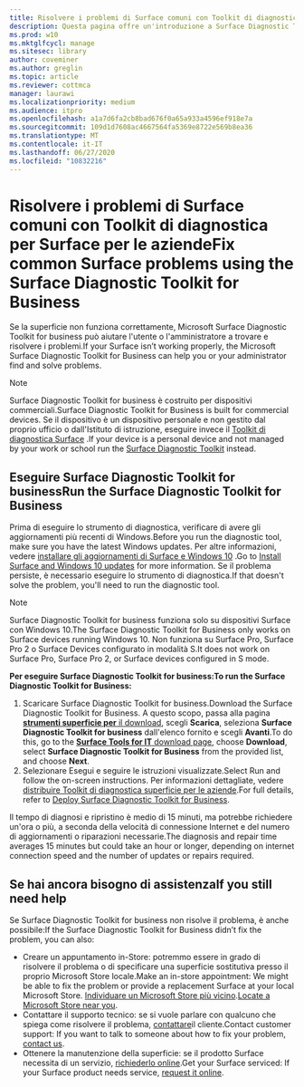 ```yaml
---
title: Risolvere i problemi di Surface comuni con Toolkit di diagnostica per Surface per le aziende
description: Questa pagina offre un'introduzione a Surface Diagnostic Toolkit for business per l'uso in ambienti commerciali.
ms.prod: w10
ms.mktglfcycl: manage
ms.sitesec: library
author: coveminer
ms.author: greglin
ms.topic: article
ms.reviewer: cottmca
manager: laurawi
ms.localizationpriority: medium
ms.audience: itpro
ms.openlocfilehash: a1a7d6fa2cb8bad676f0a65a933a4596ef918e7a
ms.sourcegitcommit: 109d1d7608ac4667564fa5369e8722e569b8ea36
ms.translationtype: MT
ms.contentlocale: it-IT
ms.lasthandoff: 06/27/2020
ms.locfileid: "10832216"
---
```

# <span data-ttu-id="ee0fa-103">Risolvere i problemi di Surface comuni con Toolkit di diagnostica per Surface per le aziende</span><span class="sxs-lookup"><span data-stu-id="ee0fa-103">Fix common Surface problems using the Surface Diagnostic Toolkit for Business</span></span>

<span data-ttu-id="ee0fa-104">Se la superficie non funziona correttamente, Microsoft Surface Diagnostic Toolkit for business può aiutare l'utente o l'amministratore a trovare e risolvere i problemi.</span><span class="sxs-lookup"><span data-stu-id="ee0fa-104">If your Surface isn’t working properly, the Microsoft Surface Diagnostic Toolkit for Business can help you or your administrator find and solve problems.</span></span>

> [!NOTE]
> <span data-ttu-id="ee0fa-105">Surface Diagnostic Toolkit for business è costruito per dispositivi commerciali.</span><span class="sxs-lookup"><span data-stu-id="ee0fa-105">Surface Diagnostic Toolkit for Business is built for commercial devices.</span></span> <span data-ttu-id="ee0fa-106">Se il dispositivo è un dispositivo personale e non gestito dal proprio ufficio o dall'Istituto di istruzione, eseguire invece il [Toolkit di diagnostica Surface](https://support.microsoft.com/en-us/help/4037239/surface-fix-common-surface-problems-using-surface-diagnostic-toolkit) .</span><span class="sxs-lookup"><span data-stu-id="ee0fa-106">If your device is a personal device and not managed by your work or school run the [Surface Diagnostic Toolkit](https://support.microsoft.com/en-us/help/4037239/surface-fix-common-surface-problems-using-surface-diagnostic-toolkit) instead.</span></span>

## <span data-ttu-id="ee0fa-107">Eseguire Surface Diagnostic Toolkit for business</span><span class="sxs-lookup"><span data-stu-id="ee0fa-107">Run the Surface Diagnostic Toolkit for Business</span></span>

<span data-ttu-id="ee0fa-108">Prima di eseguire lo strumento di diagnostica, verificare di avere gli aggiornamenti più recenti di Windows.</span><span class="sxs-lookup"><span data-stu-id="ee0fa-108">Before you run the diagnostic tool, make sure you have the latest Windows updates.</span></span> <span data-ttu-id="ee0fa-109">Per altre informazioni, vedere [installare gli aggiornamenti di Surface e Windows 10](https://support.microsoft.com/en-us/help/4023505/surface-install-surface-and-windows-updates) .</span><span class="sxs-lookup"><span data-stu-id="ee0fa-109">Go to [Install Surface and Windows 10 updates](https://support.microsoft.com/en-us/help/4023505/surface-install-surface-and-windows-updates) for more information.</span></span> <span data-ttu-id="ee0fa-110">Se il problema persiste, è necessario eseguire lo strumento di diagnostica.</span><span class="sxs-lookup"><span data-stu-id="ee0fa-110">If that doesn't solve the problem, you'll need to run the diagnostic tool.</span></span>

> [!NOTE]
> <span data-ttu-id="ee0fa-111">Surface Diagnostic Toolkit for business funziona solo su dispositivi Surface con Windows 10.</span><span class="sxs-lookup"><span data-stu-id="ee0fa-111">The Surface Diagnostic Toolkit for Business only works on Surface devices running Windows 10.</span></span> <span data-ttu-id="ee0fa-112">Non funziona su Surface Pro, Surface Pro 2 o Surface Devices configurato in modalità S.</span><span class="sxs-lookup"><span data-stu-id="ee0fa-112">It does  not work on Surface Pro, Surface Pro 2, or Surface devices configured in S mode.</span></span>

**<span data-ttu-id="ee0fa-113">Per eseguire Surface Diagnostic Toolkit for business:</span><span class="sxs-lookup"><span data-stu-id="ee0fa-113">To run the Surface Diagnostic Toolkit for Business:</span></span>**

1. <span data-ttu-id="ee0fa-114">Scaricare Surface Diagnostic Toolkit for business.</span><span class="sxs-lookup"><span data-stu-id="ee0fa-114">Download the Surface Diagnostic Toolkit for Business.</span></span> <span data-ttu-id="ee0fa-115">A questo scopo, passa alla pagina [ **strumenti superficie per** il download](https://www.microsoft.com/download/details.aspx?id=46703), scegli **Scarica**, seleziona **Surface Diagnostic Toolkit for business** dall'elenco fornito e scegli **Avanti**.</span><span class="sxs-lookup"><span data-stu-id="ee0fa-115">To do this, go to the [**Surface Tools for IT** download page](https://www.microsoft.com/download/details.aspx?id=46703), choose **Download**, select **Surface Diagnostic Toolkit for Business** from the provided list, and choose **Next**.</span></span>
2. <span data-ttu-id="ee0fa-116">Selezionare Esegui e seguire le istruzioni visualizzate.</span><span class="sxs-lookup"><span data-stu-id="ee0fa-116">Select Run and follow the on-screen instructions.</span></span> <span data-ttu-id="ee0fa-117">Per informazioni dettagliate, vedere [distribuire Toolkit di diagnostica superficie per le aziende](https://docs.microsoft.com/surface/surface-diagnostic-toolkit-business).</span><span class="sxs-lookup"><span data-stu-id="ee0fa-117">For full details, refer to [Deploy Surface Diagnostic Toolkit for Business](https://docs.microsoft.com/surface/surface-diagnostic-toolkit-business).</span></span>

<span data-ttu-id="ee0fa-118">Il tempo di diagnosi e ripristino è medio di 15 minuti, ma potrebbe richiedere un'ora o più, a seconda della velocità di connessione Internet e del numero di aggiornamenti o riparazioni necessarie.</span><span class="sxs-lookup"><span data-stu-id="ee0fa-118">The diagnosis and repair time averages 15 minutes but could take an hour or longer, depending on internet connection speed and the number of updates or repairs required.</span></span> 

## <span data-ttu-id="ee0fa-119">Se hai ancora bisogno di assistenza</span><span class="sxs-lookup"><span data-stu-id="ee0fa-119">If you still need help</span></span>

<span data-ttu-id="ee0fa-120">Se Surface Diagnostic Toolkit for business non risolve il problema, è anche possibile:</span><span class="sxs-lookup"><span data-stu-id="ee0fa-120">If the Surface Diagnostic Toolkit for Business didn’t fix the problem, you can also:</span></span>

- <span data-ttu-id="ee0fa-121">Creare un appuntamento in-Store: potremmo essere in grado di risolvere il problema o di specificare una superficie sostitutiva presso il proprio Microsoft Store locale.</span><span class="sxs-lookup"><span data-stu-id="ee0fa-121">Make an in-store appointment: We might be able to fix the problem or provide a replacement Surface at your local Microsoft Store.</span></span> <span data-ttu-id="ee0fa-122">[Individuare un Microsoft Store più vicino](https://www.microsoft.com/store/locations/find-a-store?WT.mc_id=MSC_Solutions_en_us_scheduleappt).</span><span class="sxs-lookup"><span data-stu-id="ee0fa-122">[Locate a Microsoft Store near you](https://www.microsoft.com/store/locations/find-a-store?WT.mc_id=MSC_Solutions_en_us_scheduleappt).</span></span>
- <span data-ttu-id="ee0fa-123">Contattare il supporto tecnico: se si vuole parlare con qualcuno che spiega come risolvere il problema, [contattare](https://support.microsoft.com/en-us/help/4037645/contact-surface-warranty-and-software-support-for-business)il cliente.</span><span class="sxs-lookup"><span data-stu-id="ee0fa-123">Contact customer support: If you want to talk to someone about how to fix your problem, [contact us](https://support.microsoft.com/en-us/help/4037645/contact-surface-warranty-and-software-support-for-business).</span></span>
- <span data-ttu-id="ee0fa-124">Ottenere la manutenzione della superficie: se il prodotto Surface necessita di un servizio, [richiederlo online](https://mybusinessservice.surface.com/).</span><span class="sxs-lookup"><span data-stu-id="ee0fa-124">Get your Surface serviced: If your Surface product needs service, [request it online](https://mybusinessservice.surface.com/).</span></span> 
